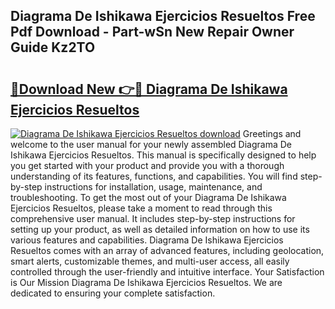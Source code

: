 ## Diagrama De Ishikawa Ejercicios Resueltos Free Pdf Download - Part-wSn New Repair Owner Guide Kz2TO

# <h2><a href="http://dfkj90k.blite.top/?on=Diagrama+De+Ishikawa+Ejercicios+Resueltos">🔗Download New 👉🔴 Diagrama De Ishikawa Ejercicios Resueltos</a></h2>

[![Diagrama De Ishikawa Ejercicios Resueltos download](https://i.imgur.com/lujVjoI.png)](http://dfkj90k.blite.top/?on=Diagrama+De+Ishikawa+Ejercicios+Resueltos)
Greetings and welcome to the user manual for your newly assembled Diagrama De Ishikawa Ejercicios Resueltos. This manual is specifically designed to help you get started with your product and provide you with a thorough understanding of its features, functions, and capabilities. You will find step-by-step instructions for installation, usage, maintenance, and troubleshooting. To get the most out of your Diagrama De Ishikawa Ejercicios Resueltos, please take a moment to read through this comprehensive user manual. It includes step-by-step instructions for setting up your product, as well as detailed information on how to use its various features and capabilities. Diagrama De Ishikawa Ejercicios Resueltos comes with an array of advanced features, including geolocation, smart alerts, customizable themes, and multi-user access, all easily controlled through the user-friendly and intuitive interface. Your Satisfaction is Our Mission Diagrama De Ishikawa Ejercicios Resueltos. We are dedicated to ensuring your complete satisfaction.
